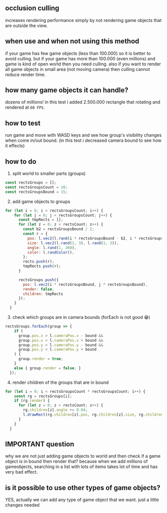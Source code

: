 ## occlusion culling
increases rendering performance simply by not rendering game objects that are outside the view.

## when use and when not using this method
if your game has few game objects (less than 100.000) so it is better to avoid culling. but if your game has more than 100.000 (even millions) and game is kind of open world then you need culling. also if you want to render all game objects in small area (not moving camera) then culling cannot reduce render time. 

## how many game objects it can handle?
dozens of millions! in this test i added 2.500.000 rectangle that rotating and rendered at `60 FPS`.

## how to test
run game and move with WASD keys and see how group's visibility changes when come in/out bound. (in this test i decreased camera bound to see how it effects)

## how to do
1. split world to smaller parts (groups)
```javascript
const rectsGroups = [];
const rectsGroupsCount = 10;
const rectsGroupsBound = 15;
```
2. add game objects to groups
```javascript
for (let i = 0; i < rectsGroupsCount; i++) {
    for (let j = 0; j < rectsGroupsCount; j++) {
      const tmpRects = [];
      for (let z = 0; z < rectsCount; z++) {
        const b2 = rectsGroupsBound / 2;
        const r = {
          pos: l.vec2(l.rand(i * rectsGroupsBound - b2, i * rectsGroupsBound + b2), l.rand(j * rectsGroupsBound - b2, j * rectsGroupsBound + b2)),
          size: l.vec2(l.rand(1, 3), l.rand(1, 3)),
          angle: l.rand(1, 360),
          color: l.randColor(),
        };
        rects.push(r);
        tmpRects.push(r);
      }

      rectsGroups.push({
        pos: l.vec2(i * rectsGroupsBound, j * rectsGroupsBound),
        render: false,
        children: tmpRects
      });
    }
  }
```
3. check which groups are in camera bounds (forEach is not good 😁)
```javascript
rectsGroups.forEach(group => {
    if (
      group.pos.x > l.cameraPos.x - bound &&
      group.pos.x < l.cameraPos.x + bound &&
      group.pos.y > l.cameraPos.y - bound &&
      group.pos.y < l.cameraPos.y + bound
    ) {
      group.render = true;
    }
    else { group.render = false; }
  });
```
4. render children of the groups that are in bound
```javascript
for (let i = 0; i < rectsGroupsCount * rectsGroupsCount; i++) {
    const rg = rectsGroups[i];
    if (rg.render) {
      for (let z = 0; z < rectsCount; z++) {
        rg.children[z].angle += 0.04;
        l.drawRect(rg.children[z].pos, rg.children[z].size, rg.children[z].color, rg.children[z].angle);
      }
    }
  }
```

## IMPORTANT question
why we are not just adding game objects to world and then check if a game object is in bound then render that?
because when we add millions of gameobjects, searching in a list with lots of items takes lot of time and has very bad effect.

## is it possible to use other types of game objects?
YES, actually we can add any type of game object that we want. just a little changes needed